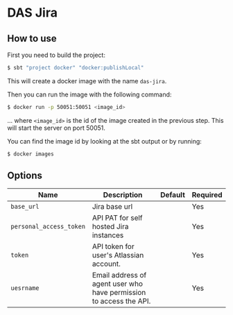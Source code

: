 # DAS Jira

## How to use

First you need to build the project:
```bash
$ sbt "project docker" "docker:publishLocal"
```

This will create a docker image with the name `das-jira`.

Then you can run the image with the following command:
```bash
$ docker run -p 50051:50051 <image_id>
```
... where `<image_id>` is the id of the image created in the previous step.
This will start the server on port 50051.

You can find the image id by looking at the sbt output or by running:
```bash
$ docker images
```

## Options


| Name                    | Description                                                        | Default | Required |
|-------------------------|--------------------------------------------------------------------|---------|----------|
| `base_url`              | Jira base url                                                      |         | Yes      |
| `personal_access_token` | API PAT for self hosted Jira instances                             |         | Yes      |
| `token`                 | API token for user's Atlassian account.                            |         | Yes      |
| `uesrname`              | Email address of agent user who have permission to access the API. |         | Yes      |